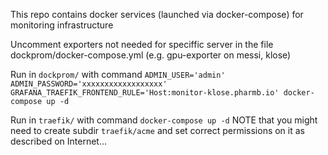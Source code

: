This repo contains docker services (launched via docker-compose) for monitoring infrastructure

Uncomment exporters not needed for speciffic server in the file dockprom/docker-compose.yml (e.g. gpu-exporter on messi, klose)

Run in `dockprom/` with command `ADMIN_USER='admin' ADMIN_PASSWORD='xxxxxxxxxxxxxxxxxx' GRAFANA_TRAEFIK_FRONTEND_RULE='Host:monitor-klose.pharmb.io' docker-compose up -d`

Run in `traefik/` with command `docker-compose up -d` NOTE that you might need to create subdir `traefik/acme` and set correct permissions on it as described on Internet...
